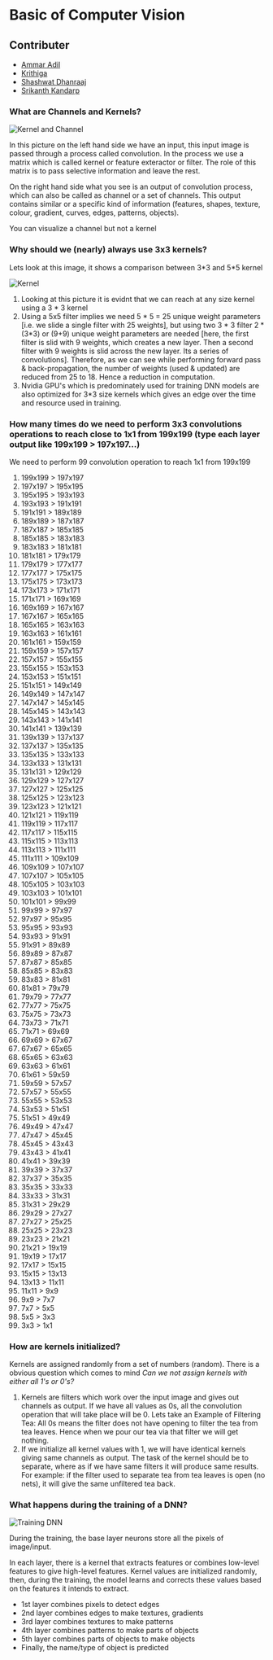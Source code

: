 # Basic of Computer Vision

## Contributer
* [Ammar Adil](https://github.com/adilsammar)
* [Krithiga](https://github.com/BottleSpink)
* [Shashwat Dhanraaj](https://github.com/sdhanraaj12)
* [Srikanth Kandarp](https://github.com/Srikanth-Kandarp)

### What are Channels and Kernels? 

![Kernel and Channel](kc.png)

In this picture on the left hand side we have an input, this input image is passed through a process called convolution. In the process we use a matrix which is called kernel or feature exteractor or filter. The role of this matrix is to pass selective information and leave the rest. 

On the right hand side what you see is an output of convolution process, which can also be called as channel or a set of channels. This output contains similar or a specific kind of information (features, shapes, texture, colour, gradient, curves, edges, patterns, objects). 

You can visualize a channel but not a kernel

### Why should we (nearly) always use 3x3 kernels?

Lets look at this image, it shows a comparison between 3\*3 and 5\*5 kernel

![Kernel](5_5_vs_3_3.png)

1. Looking at this picture it is evidnt that we can reach at any size kernel using a 3 * 3 kernel
2. Using a 5x5 filter implies we need 5 * 5 = 25 unique weight parameters [i.e. we slide a single filter with 25 weights], but using two 3 * 3 filter 2 * (3*3) or (9+9) unique weight parameters are needed [here, the first filter is slid with 9 weights, which creates a new layer. Then a second filter with 9 weights is slid across the new layer. Its a series of convolutions]. Therefore, as we can see while performing forward pass & back-propagation, the number of weights (used & updated) are reduced from 25 to 18. Hence a reduction in computation.
3. Nvidia GPU's which is predominately used for training DNN models are also optimized for 3*3 size kernels which gives an edge over the time and resource used in training.

### How many times do we need to perform 3x3 convolutions operations to reach close to 1x1 from 199x199 (type each layer output like 199x199 > 197x197...)

We need to perform 99 convolution operation to reach 1x1 from 199x199

1.	199x199 > 197x197
2.	197x197 > 195x195
3.	195x195 > 193x193
4.	193x193 > 191x191
5.	191x191 > 189x189
6.	189x189 > 187x187
7.	187x187 > 185x185
8.	185x185 > 183x183
9.	183x183 > 181x181
10.	181x181 > 179x179
11.	179x179 > 177x177
12.	177x177 > 175x175
13.	175x175 > 173x173
14.	173x173 > 171x171
15.	171x171 > 169x169
16.	169x169 > 167x167
17.	167x167 > 165x165
18.	165x165 > 163x163
19.	163x163 > 161x161
20.	161x161 > 159x159
21.	159x159 > 157x157
22.	157x157 > 155x155
23.	155x155 > 153x153
24.	153x153 > 151x151
25.	151x151 > 149x149
26.	149x149 > 147x147
27.	147x147 > 145x145
28.	145x145 > 143x143
29.	143x143 > 141x141
30.	141x141 > 139x139
31.	139x139 > 137x137
32.	137x137 > 135x135
33.	135x135 > 133x133
34.	133x133 > 131x131
35.	131x131 > 129x129
36.	129x129 > 127x127
37.	127x127 > 125x125
38.	125x125 > 123x123
39.	123x123 > 121x121
40.	121x121 > 119x119
41.	119x119 > 117x117
42.	117x117 > 115x115
43.	115x115 > 113x113
44.	113x113 > 111x111
45.	111x111 > 109x109
46.	109x109 > 107x107
47.	107x107 > 105x105
48.	105x105 > 103x103
49.	103x103 > 101x101
50.	101x101 > 99x99
51.	  99x99 > 97x97
52.	  97x97 > 95x95
53.	  95x95 > 93x93
54.	  93x93 > 91x91
55.	  91x91 > 89x89
56.	  89x89 > 87x87
57.	  87x87 > 85x85
58.	  85x85 > 83x83
59.	  83x83 > 81x81
60.	  81x81 > 79x79
61.	  79x79 > 77x77
62.	  77x77 > 75x75
63.	  75x75 > 73x73
64.	  73x73 > 71x71
65.	  71x71 > 69x69
66.	  69x69 > 67x67
67.	  67x67 > 65x65
68.	  65x65 > 63x63
69.	  63x63 > 61x61
70.	  61x61 > 59x59
71.	  59x59 > 57x57
72.	  57x57 > 55x55
73.	  55x55 > 53x53
74.	  53x53 > 51x51
75.	  51x51 > 49x49
76.	  49x49 > 47x47
77.	  47x47 > 45x45
78.	  45x45 > 43x43
79.	  43x43 > 41x41
80.	  41x41 > 39x39
81.	  39x39 > 37x37
82.	  37x37 > 35x35
83.	  35x35 > 33x33
84.	  33x33 > 31x31
85.	  31x31 > 29x29
86.	  29x29 > 27x27
87.	  27x27 > 25x25
88.	  25x25 > 23x23
89.	  23x23 > 21x21
90.	  21x21 > 19x19
91.	  19x19 > 17x17
92.	  17x17 > 15x15
93.	  15x15 > 13x13
94.	  13x13 > 11x11
95.	  11x11 > 9x9
96.	  9x9 > 7x7
97.	  7x7 > 5x5
98.	  5x5 > 3x3
99.	  3x3 > 1x1


### How are kernels initialized? 

Kernels are assigned randomly from a set of numbers (random). There is a obvious question which comes to mind   *Can we not assign kernels with either all 1's or 0's?* 

1. Kernels are filters which work over the input image and gives out channels as output. If we have all values as 0s, all the convolution operation that will take place will be 0. Lets take an Example of Filtering Tea: All 0s means the filter does not have opening to filter the tea from tea leaves. Hence when we pour our tea via that filter we will get nothing.
2. If we initialize all kernel values with 1, we will have identical kernels giving same channels as output. The task of the kernel should be to separate, where as if we have same filters it will produce same results. For example: if the filter used to separate tea from tea leaves is open (no nets), it will give the same unfiltered tea back.


### What happens during the training of a DNN?

![Training DNN](dnn_process.png)

During the training, the base layer neurons store all the pixels of image/input.

In each layer, there is a kernel that extracts features or combines low-level features to give high-level features.
Kernel values are initialized randomly, then, during the training, the model learns and corrects these values based on the features it intends to extract.

* 1st layer combines pixels to detect edges
* 2nd layer combines edges to make textures, gradients
* 3rd layer combines textures to make patterns
* 4th layer combines patterns to make parts of objects
* 5th layer combines parts of objects to make objects
* Finally, the name/type of object is predicted
